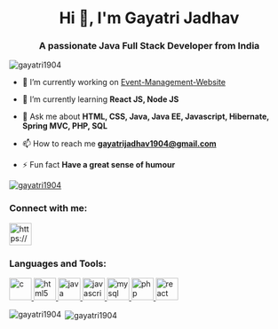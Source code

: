 <h1 align="center">Hi 👋, I'm Gayatri Jadhav</h1>
<h3 align="center">A passionate Java Full Stack Developer from India</h3>

<p align="left"> <img src="https://komarev.com/ghpvc/?username=gayatri1904&label=Profile%20views&color=0ED573&style=flat" alt="gayatri1904" /> </p>

- 🔭 I’m currently working on [Event-Management-Website](https://github.com/gayatri1904/EventManager)

- 🌱 I’m currently learning **React JS, Node JS**

- 💬 Ask me about **HTML, CSS, Java, Java EE, Javascript, Hibernate, Spring MVC, PHP, SQL**

- 📫 How to reach me **gayatrijadhav1904@gmail.com**

- ⚡ Fun fact **Have a great sense of humour**

<p align="left"> <a href="#"><img src="https://github-profile-trophy.vercel.app/?username=gayatri1904" alt="gayatri1904" /></a> </p>

<h3 align="left">Connect with me:</h3>
<p align="left">
<a href="https://www.linkedin.com/in/gayatri-jadhav-895268226" target="blank"><img align="center" src="https://cdn-icons-png.flaticon.com/128/2504/2504923.png" alt="https://www.linkedin.com/in/gayatri-jadhav-895268226" height="40" width="40" /></a>
</p>

<h3 align="left">Languages and Tools:</h3>
<p align="left"> <a href="https://www.cprogramming.com/" target="_blank" rel="noreferrer"> <img src="https://upload.wikimedia.org/wikipedia/commons/thumb/1/18/C_Programming_Language.svg/1200px-C_Programming_Language.svg.png" alt="c" width="40" height="40"/> </a> <a href="https://www.w3.org/html/" target="_blank" rel="noreferrer"> <img src="https://cdn-icons-png.flaticon.com/128/5968/5968267.png" alt="html5" width="40" height="40"/> </a> <a href="https://www.java.com" target="_blank" rel="noreferrer"> <img src="https://cdn-icons-png.flaticon.com/128/226/226777.png" alt="java" width="40" height="40"/> </a> <a href="https://developer.mozilla.org/en-US/docs/Web/JavaScript" target="_blank" rel="noreferrer"> <img src="https://cdn-icons-png.flaticon.com/128/5968/5968292.png" alt="javascript" width="40" height="40"/> </a><a href="https://www.mysql.com/" target="_blank" rel="noreferrer"> <img src="https://cdn-icons-png.flaticon.com/128/919/919836.png" alt="mysql" width="40" height="40"/> </a><a href="https://www.php.net" target="_blank" rel="noreferrer"> <img src="https://cdn-icons-png.flaticon.com/128/5968/5968332.png" alt="php" width="40" height="40"/> </a> <a href="https://reactjs.org/" target="_blank" rel="noreferrer"> <img src="https://cdn-icons-png.flaticon.com/128/753/753244.png" alt="react" width="40" height="40"/> </a> </p>

<p><img align="left" src="https://github-readme-stats.vercel.app/api/top-langs?username=gayatri1904&show_icons=true&locale=en&layout=compact" alt="gayatri1904" /></p>

<p>&nbsp;<img align="center" src="https://github-readme-stats.vercel.app/api?username=gayatri1904&show_icons=true&locale=en" alt="gayatri1904" /></p>
